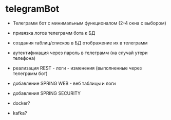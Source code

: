 # telegramBot

* Телеграмм бот с минимальным функционалом (2-4 окна с выбором)
* привязка логов телеграмм бота к БД
* создания таблиц/списков в БД отображение их в телеграмм
* аутентификация через пароль в телеграмм (на случай утери телефона)
* реализация REST - логи - изменения (выполнениые через телеграмм бот)
* добавление SPRING WEB - веб таблицы и логи
* добавления SPRING SECURITY

* docker?
* kafka?
